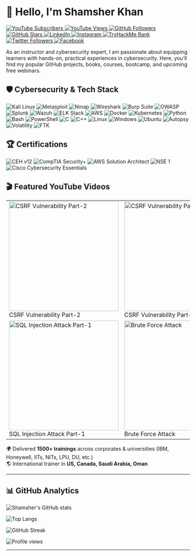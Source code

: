 # 👋 Hello, I'm Shamsher Khan
   <p align="left">
  <!-- YouTube Subscribers -->
  <a href="https://www.youtube.com/@shamsher.404?sub_confirmation=1">
    <img alt="YouTube Subscribers" 
    src="https://custom-icon-badges.demolab.com/youtube/channel/subscribers/UCKxWlkyWoxfa3EOVXzMhDPQ?color=%23E05D44&label=SUBSCRIBE&logo=youtube&logoColor=white&style=for-the-badge&labelColor=CE4630"/>
  </a>

  <!-- YouTube Views -->
  <a href="https://www.youtube.com/@shamsher.404">
    <img alt="YouTube Views" 
    src="https://custom-icon-badges.demolab.com/youtube/channel/views/UCKxWlkyWoxfa3EOVXzMhDPQ?color=%23E1AD0E&logo=eye&logoColor=white&style=for-the-badge&labelColor=C79600"/>
  </a>

  <!-- GitHub Followers -->
  <a href="https://github.com/shamsher404?tab=followers">
    <img alt="GitHub Followers" 
    src="https://custom-icon-badges.demolab.com/github/followers/shamsher404?color=236ad3&labelColor=1155ba&style=for-the-badge&logo=github&label=Follow&logoColor=white"/>
  </a>

  <!-- GitHub Stars -->
  <a href="https://github.com/shamsher404?tab=repositories&sort=stargazers">
    <img alt="GitHub Stars" 
    src="https://custom-icon-badges.demolab.com/github/stars/shamsher404?color=55960c&style=for-the-badge&labelColor=488207&logo=star&logoColor=white"/>
  </a>

  <!-- LinkedIn -->
  <a href="https://www.linkedin.com/in/shamsher-khan404/">
    <img alt="LinkedIn" 
    src="https://img.shields.io/badge/LinkedIn-0A66C2?style=for-the-badge&logo=linkedin&logoColor=white"/>
  </a>

  <!-- Instagram -->
  <a href="https://www.instagram.com/shamsher.404/">
    <img alt="Instagram" 
    src="https://img.shields.io/badge/Instagram-E4405F?style=for-the-badge&logo=instagram&logoColor=white"/>
  </a>

  <!-- TryHackMe Rank -->
  <a href="https://tryhackme.com/p/Shamsher">
    <img alt="TryHackMe Rank" 
    src="https://tryhackme-badges.s3.amazonaws.com/Shamsher.png"/>
  </a>

<!-- Twitter -->
<a href="https://x.com/shamsher404">
  <img alt="Twitter Followers"
  src="https://img.shields.io/badge/Followers-1.5K-blue?style=for-the-badge&logo=twitter&logoColor=white"/>
</a>



  <!-- Facebook -->
  <a href="https://www.facebook.com/shamsher.404/">
    <img alt="Facebook" 
    src="https://img.shields.io/badge/Facebook-1877F2?style=for-the-badge&logo=facebook&logoColor=white"/>
  </a>
</p>



As an instructor and cybersecurity expert, I am passionate about equipping learners with hands-on, practical experiences in cybersecurity. Here, you’ll find my popular GitHub projects, books, courses, bootcamp, and upcoming free webinars.

## 🛡️ Cybersecurity & Tech Stack  

<p align="left">
  <!-- Cybersecurity Tools -->
  <img src="https://img.shields.io/badge/Kali_Linux-557C94?style=for-the-badge&logo=kalilinux&logoColor=white" alt="Kali Linux"/>
  <img src="https://img.shields.io/badge/Metasploit-2E2E2E?style=for-the-badge&logo=metasploit&logoColor=white" alt="Metasploit"/>
  <img src="https://img.shields.io/badge/Nmap-00457C?style=for-the-badge&logo=gnuprivacyguard&logoColor=white" alt="Nmap"/>
  <img src="https://img.shields.io/badge/Wireshark-1679A7?style=for-the-badge&logo=wireshark&logoColor=white" alt="Wireshark"/>
  <img src="https://img.shields.io/badge/Burp_Suite-FF6633?style=for-the-badge&logo=burpsuite&logoColor=white" alt="Burp Suite"/>
  <img src="https://img.shields.io/badge/OWASP-000000?style=for-the-badge&logo=owasp&logoColor=white" alt="OWASP"/>

  <!-- SIEM & Monitoring -->
  <img src="https://img.shields.io/badge/Splunk-000000?style=for-the-badge&logo=splunk&logoColor=white" alt="Splunk"/>
  <img src="https://img.shields.io/badge/Wazuh-02569B?style=for-the-badge&logo=wazuh&logoColor=white" alt="Wazuh"/>
  <img src="https://img.shields.io/badge/ELK_Stack-005571?style=for-the-badge&logo=elasticstack&logoColor=white" alt="ELK Stack"/>
  
  <!-- Cloud & DevOps -->
  <img src="https://img.shields.io/badge/AWS-FF9900?style=for-the-badge&logo=amazonaws&logoColor=white" alt="AWS"/>
  <img src="https://img.shields.io/badge/Docker-2496ED?style=for-the-badge&logo=docker&logoColor=white" alt="Docker"/>
  <img src="https://img.shields.io/badge/Kubernetes-326CE5?style=for-the-badge&logo=kubernetes&logoColor=white" alt="Kubernetes"/>

  <!-- Programming & Scripting -->
  <img src="https://img.shields.io/badge/Python-3776AB?style=for-the-badge&logo=python&logoColor=white" alt="Python"/>
  <img src="https://img.shields.io/badge/Bash-121011?style=for-the-badge&logo=gnu-bash&logoColor=white" alt="Bash"/>
  <img src="https://img.shields.io/badge/PowerShell-5391FE?style=for-the-badge&logo=powershell&logoColor=white" alt="PowerShell"/>
  <img src="https://img.shields.io/badge/C-00599C?style=for-the-badge&logo=c&logoColor=white" alt="C"/>
  <img src="https://img.shields.io/badge/C++-00599C?style=for-the-badge&logo=c%2B%2B&logoColor=white" alt="C++"/>

  <!-- Operating Systems -->
  <img src="https://img.shields.io/badge/Linux-FCC624?style=for-the-badge&logo=linux&logoColor=black" alt="Linux"/>
  <img src="https://img.shields.io/badge/Windows-0078D6?style=for-the-badge&logo=windows&logoColor=white" alt="Windows"/>
  <img src="https://img.shields.io/badge/Ubuntu-E95420?style=for-the-badge&logo=ubuntu&logoColor=white" alt="Ubuntu"/>

  <!-- Digital Forensics -->
  <img src="https://img.shields.io/badge/Autopsy-0A0A0A?style=for-the-badge&logo=autopsy&logoColor=white" alt="Autopsy"/>
  <img src="https://img.shields.io/badge/Volatility-39477F?style=for-the-badge&logo=probot&logoColor=white" alt="Volatility"/>
  <img src="https://img.shields.io/badge/FTK-2E2E2E?style=for-the-badge&logo=fortran&logoColor=white" alt="FTK"/>
</p>

## 🏆 Certifications  

<p align="left">
  <!-- CEH -->
  <img src="https://img.shields.io/badge/CEH-v12-red?style=for-the-badge&logo=hackaday&logoColor=white" alt="CEH v12"/>

  <!-- CompTIA Security+ -->
  <img src="https://img.shields.io/badge/CompTIA-Security%2B-blue?style=for-the-badge&logo=comptia&logoColor=white" alt="CompTIA Security+"/>

  <!-- AWS Solution Architect -->
  <img src="https://img.shields.io/badge/AWS-Solution%20Architect%20Associate-FF9900?style=for-the-badge&logo=amazonaws&logoColor=white" alt="AWS Solution Architect"/>

  <!-- NSE 1 -->
  <img src="https://img.shields.io/badge/Fortinet-NSE%201-EE1C25?style=for-the-badge&logo=fortinet&logoColor=white" alt="NSE 1"/>

  <!-- Cisco Cybersecurity Essentials -->
  <img src="https://img.shields.io/badge/Cisco-Cybersecurity%20Essentials-1BA0D7?style=for-the-badge&logo=cisco&logoColor=white" alt="Cisco Cybersecurity Essentials"/>
</p>

## 🎬 Featured YouTube Videos  

<table>
  <tr>
    <td>
      <a href="https://www.youtube.com/watch?v=xZorjIRwgxA" target="_blank">
        <img src="https://img.youtube.com/vi/xZorjIRwgxA/mqdefault.jpg" alt="CSRF Vulnerability Part-2" width="300"/>
      </a>
      <br/>CSRF Vulnerability Part-2
    </td>
    <td>
      <a href="https://www.youtube.com/watch?v=Z5jxitWjZS8" target="_blank">
        <img src="https://img.youtube.com/vi/Z5jxitWjZS8/mqdefault.jpg" alt="CSRF Vulnerability Part-1" width="300"/>
      </a>
      <br/>CSRF Vulnerability Part-1
    </td>
    <td>
      <a href="https://www.youtube.com/watch?v=pCwfTHiD5as" target="_blank">
        <img src="https://img.youtube.com/vi/pCwfTHiD5as/mqdefault.jpg" alt="SQL Injection Attack Part-2" width="300"/>
      </a>
      <br/>SQL Injection Attack Part-2
    </td>
  </tr>
  <tr>
    <td>
      <a href="https://www.youtube.com/watch?v=t9plbzPadZA" target="_blank">
        <img src="https://img.youtube.com/vi/t9plbzPadZA/mqdefault.jpg" alt="SQL Injection Attack Part-1" width="300"/>
      </a>
      <br/>SQL Injection Attack Part-1
    </td>
    <td>
      <a href="https://www.youtube.com/watch?v=nwfsOdHfq5k" target="_blank">
        <img src="https://img.youtube.com/vi/nwfsOdHfq5k/mqdefault.jpg" alt="Brute Force Attack" width="300"/>
      </a>
      <br/>Brute Force Attack
    </td>
    <td>
      <a href="https://www.youtube.com/watch?v=P8s4lOkSpNk" target="_blank">
        <img src="https://img.youtube.com/vi/P8s4lOkSpNk/mqdefault.jpg" alt="Burpsuite Pro for Windows" width="300"/>
      </a>
      <br/>Burpsuite Pro for Windows
    </td>
  </tr>
</table>





🌍 Delivered **1500+ trainings** across corporates & universities (IBM, Honeywell, IITs, NITs, LPU, DU, etc.)  
🌎 International trainer in **US, Canada, Saudi Arabia, Oman**  

---

## 📊 GitHub Analytics

![Shamsher's GitHub stats](https://github-readme-stats.vercel.app/api?username=shamsher404&show_icons=true&theme=radical)  

![Top Langs](https://github-readme-stats.vercel.app/api/top-langs/?username=shamsher404&layout=compact&theme=radical)  

![GitHub Streak](https://github-readme-streak-stats.herokuapp.com/?user=shamsher404&theme=radical)  

![Profile views](https://komarev.com/ghpvc/?username=shamsher404&label=Profile%20views&color=0e75b6&style=flat)  

---

